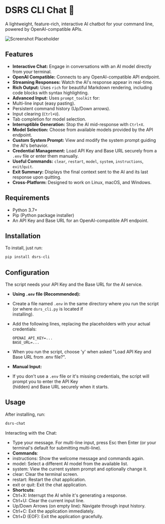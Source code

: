 # DSRS CLI Chat 🚀                                                                                                         
                                                                                                                         
A lightweight, feature-rich, interactive AI chatbot for your command line, powered by OpenAI-compatible APIs.                           
                                                                                                                         
![Screenshot Placeholder](placeholder.png) <!-- Replace placeholder.png with an actual screenshot if you have one -->      
                                                                                                                         
## Features                                                                                                                
                                                                                                                         
*   **Interactive Chat:** Engage in conversations with an AI model directly from your terminal.                            
*   **OpenAI Compatible:** Connects to any OpenAI-compatible API endpoint.                                                 
*   **Streaming Responses:** Watch the AI's response appear in real-time.                                                  
*   **Rich Output:** Uses `rich` for beautiful Markdown rendering, including code blocks with syntax highlighting.         
*   **Advanced Input:** Uses `prompt_toolkit` for:                                                                         
  *   Multi-line input (easy pasting).                                                                                   
  *   Persistent command history (Up/Down arrows).                                                                       
  *   Input clearing (`Ctrl+U`).                                                                                         
  *   Tab completion for model selection.                                                                                
*   **Interruptible Generation:** Stop the AI mid-response with `Ctrl+X`.                                                  
*   **Model Selection:** Choose from available models provided by the API endpoint.                                        
*   **Custom System Prompt:** View and modify the system prompt guiding the AI's behavior.                                 
*   **Credential Management:** Load API Key and Base URL securely from a `.env` file or enter them manually.               
*   **Useful Commands:** `clear`, `restart`, `model`, `system`, `instructions`, `exit`/`quit`.                             
*   **Exit Summary:** Displays the final context sent to the AI and its last response upon quitting.                       
*   **Cross-Platform:** Designed to work on Linux, macOS, and Windows.                                                     
                                                                                                                         
## Requirements                                                                                                            
                                                                                                                         
*   Python 3.7+                                                                                                            
*   Pip (Python package installer)                                                                                         
*   An API Key and Base URL for an OpenAI-compatible API endpoint.                                                         
                                                                                                                         

## Installation

To install, just run:
```bash
pip install dsrs-cli
```



## Configuration                                                                                                           
                                                                                                                         
The script needs your API Key and the Base URL for the AI service.                                                         
                                                                                                                         
*   **Using `.env` file (Recommended):**                                                                                   
  *   Create a file named `.env` in the same directory where you run the script (or where `dsrs_cli.py` is located if    
installing).                                                                                                               
  *   Add the following lines, replacing the placeholders with your actual credentials:                                  
      ```dotenv                                                                                                          
      OPENAI_API_KEY=...
      BASE_URL=...
      ```                                                                                                                
  *   When you run the script, choose 'y' when asked "Load API Key and Base URL from .env file?".                        
                                                                                                                         
*   **Manual Input:**                                                                                                      
  *   If you don't use a `.env` file or it's missing credentials, the script will prompt you to enter the API Key        
(hidden) and Base URL securely when it starts.                                                                             
                                                                                                                         
## Usage                                                                                                                   

After installing, run:

```bash                                                                                                                    
dsrs-chat                                                                                                                  
```

Interacting with the Chat:                                                                                                  
                                                                                                                         
* Type your message. For multi-line input, press Esc then Enter (or your terminal's default for submitting multi-line).    
* **Commands**:                                                                                                                
 * instructions: Show the welcome message and commands again.                                                            
 * model: Select a different AI model from the available list.                                                           
 * system: View the current system prompt and optionally change it.                                                      
 * clear: Clear the terminal screen.                                                                                     
 * restart: Restart the chat application.                                                                                
 * exit or quit: Exit the chat application.                                                                              
* **Shortcuts**:
 * Ctrl+X: Interrupt the AI while it's generating a response.                                                            
 * Ctrl+U: Clear the current input line.                                                                                 
 * Up/Down Arrows (on empty line): Navigate through input history.                                                       
 * Ctrl+C: Exit the application immediately.                                                                             
 * Ctrl+D (EOF): Exit the application gracefully.                                                                                        